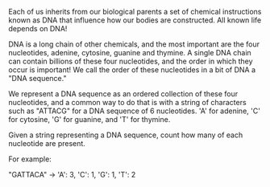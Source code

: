 Each of us inherits from our biological parents a set of chemical instructions known as DNA that influence how our bodies are constructed. All known life depends on DNA!

DNA is a long chain of other chemicals, and the most important are the four nucleotides, adenine, cytosine, guanine and thymine. A single DNA chain can contain billions of these four nucleotides, and the order in which they occur is important! We call the order of these nucleotides in a bit of DNA a "DNA sequence."

We represent a DNA sequence as an ordered collection of these four nucleotides, and a common way to do that is with a string of characters such as "ATTACG" for a DNA sequence of 6 nucleotides. 'A' for adenine, 'C' for cytosine, 'G' for guanine, and 'T' for thymine.

Given a string representing a DNA sequence, count how many of each nucleotide are present.

For example:

"GATTACA" -> 'A': 3, 'C': 1, 'G': 1, 'T': 2
